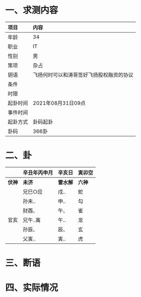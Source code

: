 # 一、求测内容
|项目|内容|
|:-|:-|
|年龄|34|
|职业|IT|
|性别|男|
|策项|杂占|
|钥语|飞扬何时可以和涛哥签好飞扬股权融资的协议|
|条件||
|时限||
|起卦时间|2021年08月31日09点|
|事件时间||
|起卦方式|卦码起卦|
|卦码|366卦|

# 二、卦
||辛丑年丙申月|辛亥日|寅卯空|
|:-|:-|:-|:-|
|**伏神**|**未济**|**雷水解**|**六神**|
||兄巳○应|戌..|蛇|
||孙未..|申..|勾|
||财酉、|午、|雀|
|官亥|兄午..离|午..|龙|
||孙辰、|辰、|玄|
||父寅..|寅..|虎|


# 三、断语

# 四、实际情况